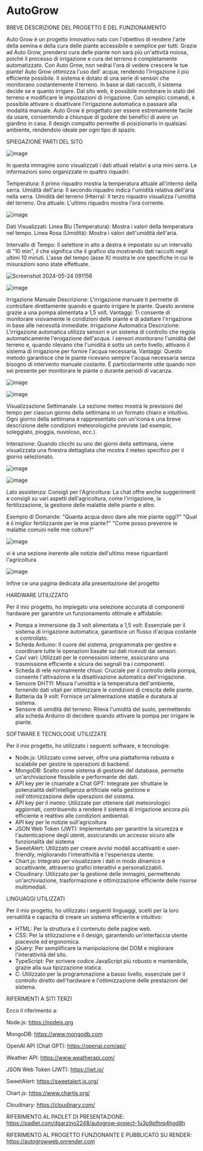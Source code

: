 # AutoGrow


BREVE DESCRIZIONE DEL PROGETTO E DEL FUNZIONAMENTO

Auto Grow è un progetto innovativo nato con l'obiettivo di rendere l'arte della semina e della cura delle piante accessibile e semplice per tutti. Grazie ad Auto Grow, prendersi cura delle piante non sarà più un'attività noiosa, poiché il processo di irrigazione e cura del terreno è completamente automatizzato. Con Auto Grow, non vedrai l'ora di vedere crescere le tue piante!
Auto Grow ottimizza l'uso dell' acqua, rendendo l'irrigazione il più efficiente possibile. Il sistema è dotato di una serie di sensori che monitorano costantemente il terreno. In base ai dati raccolti, il sistema decide se e quanto irrigare. Dal sito web, è possibile monitorare lo stato del terreno e modificare le impostazioni di irrigazione. Con semplici comandi, è possibile attivare o disattivare l'irrigazione automatica o passare alla modalità manuale.
Auto Grow è progettato per essere estremamente facile da usare, consentendo a chiunque di godere dei benefici di avere un giardino in casa. Il design compatto permette di posizionarlo in qualsiasi ambiente, rendendolo ideale per ogni tipo di spazio.

SPIEGAZIONE PARTI DEL SITO

![image](https://github.com/Garzino21/AutoGrow/assets/92369567/f02dd244-835d-4be5-b735-f8d87f650e74)

In questa immagine sono visualizzati i dati attuali relativi a una mini serra. Le informazioni sono organizzate in quattro riquadri:

Temperatura: Il primo riquadro mostra la temperatura attuale all'interno della serra.
Umidità dell'aria: Il secondo riquadro indica l'umidità relativa dell'aria nella serra.
Umidità del terreno (Hterra): Il terzo riquadro visualizza l'umidità del terreno.
Ora attuale: L'ultimo riquadro mostra l'ora corrente.

![image](https://github.com/Garzino21/AutoGrow/assets/92369567/5884d303-ff71-4778-a0ad-77c4278e14ee)

Dati Visualizzati:
Linea Blu (Temperatura): Mostra i valori della temperatura nel tempo.
Linea Rosa (Umidità): Mostra i valori dell'umidità dell'aria.

Intervallo di Tempo:
Il selettore in alto a destra è impostato su un intervallo di "10 min", il che significa che il grafico sta mostrando dati raccolti negli ultimi 10 minuti.
L'asse del tempo (asse X) mostra le ore specifiche in cui le misurazioni sono state effettuate.

![Screenshot 2024-05-24 091156](https://github.com/Garzino21/AutoGrow/assets/92369567/eadf13fc-a5be-44be-a790-0a7960976bc4)

![image](https://github.com/Garzino21/AutoGrow/assets/92369567/4c27d080-8195-4989-9824-9be7fc5b72de)

Irrigazione Manuale
Descrizione: L'irrigazione manuale ti permette di controllare direttamente quando e quanto irrigare le piante. Questo avviene grazie a una pompa alimentata a 1,5 volt.
Vantaggi: Ti consente di monitorare visivamente le condizioni delle piante e di adattare l'irrigazione in base alle necessità immediate.
Irrigazione Automatica
Descrizione: L'irrigazione automatica utilizza sensori e un sistema di controllo che regola automaticamente l'erogazione dell'acqua. I sensori monitorano l'umidità del terreno e, quando rilevano che l'umidità è sotto un certo livello, attivano il sistema di irrigazione per fornire l'acqua necessaria.
Vantaggi: Questo metodo garantisce che le piante ricevano sempre l'acqua necessaria senza bisogno di intervento manuale costante. È particolarmente utile quando non sei presente per monitorare le piante o durante periodi di vacanza.

![image](https://github.com/Garzino21/AutoGrow/assets/92369567/e7ba71ab-d460-4051-8263-1875e44f38ac)

![image](https://github.com/Garzino21/AutoGrow/assets/92369567/48ae4b55-36b3-4836-9059-71f5c54b892b)

Visualizzazione Settimanale: La sezione meteo mostra le previsioni del tempo per ciascun giorno della settimana in un formato chiaro e intuitivo. Ogni giorno della settimana è rappresentato con un'icona e una breve descrizione delle condizioni meteorologiche previste (ad esempio, soleggiato, pioggia, nuvoloso, ecc.).

Interazione: Quando clicchi su uno dei giorni della settimana, viene visualizzata una finestra dettagliata che mostra il meteo specifico per il giorno selezionato.

![image](https://github.com/Garzino21/AutoGrow/assets/92369567/cdd7a671-a55e-46e5-b933-a35db0cc23bb)

![image](https://github.com/Garzino21/AutoGrow/assets/92369567/612bc092-8a55-4784-8934-fc140e3e8d88)

Lato assistenza:
Consigli per l'Agricoltura: La chat offre anche suggerimenti e consigli su vari aspetti dell'agricoltura, come l'irrigazione, la fertilizzazione, la gestione delle malattie delle piante e altro.

Esempio di Domande:
"Quanta acqua devo dare alle mie piante oggi?"
"Qual è il miglior fertilizzante per le mie piante?"
"Come posso prevenire le malattie comuni nelle mie colture?"

![image](https://github.com/Garzino21/AutoGrow/assets/92369567/f3c657d2-872e-4b2c-b3e3-7cf9940206fc)

vi è una sezione inerente alle notizie dell'ultimo mese riguardanti l'agricoltura

![image](https://github.com/Garzino21/AutoGrow/assets/92369567/09b8b8ea-4ccb-4a96-8cbc-a445a563974c)

Infine ce una pagina dedicata alla presentazione del progetto


HARDWARE UTILIZZATO

Per il mio progetto, ho impiegato una selezione accurata di componenti hardware per garantire un funzionamento ottimale e affidabile:

- Pompa a immersione da 3 volt alimentata a 1,5 volt: Essenziale per il sistema di irrigazione automatica, garantisce un flusso d'acqua costante e controllato.
- Scheda Arduino: Il cuore del sistema, programmata per gestire e coordinare tutte le operazioni basate sui dati ricevuti dai sensori.
- Cavi vari: Utilizzati per le connessioni interne, assicurano una trasmissione efficiente e sicura dei segnali tra i componenti.
- Scheda di relè normalmente chiusi: Cruciale per il controllo della pompa, consente l'attivazione e la disattivazione automatica dell'irrigazione.
- Sensore DHT11: Misura l'umidità e la temperatura dell'ambiente, fornendo dati vitali per ottimizzare le condizioni di crescita delle piante.
- Batteria da 9 volt: Fornisce un'alimentazione stabile e duratura al sistema.
- Sensore di umidità del terreno: Rileva l'umidità del suolo, permettendo alla scheda Arduino di decidere quando attivare la pompa per irrigare le piante.

SOFTWARE E TECNOLOGIE UTILIZZATE

Per il mio progetto, ho utilizzato i seguenti software, e tecnologie:

- Node.js: Utilizzato come server, offre una piattaforma robusta e scalabile per gestire le operazioni di backend.
- MongoDB: Scelto come sistema di gestione del database, permette un'archiviazione flessibile e performante dei dati.
- API key per le chiamate a Chat GPT: Integrate per sfruttare le potenzialità dell'intelligenza artificiale nella gestione e nell'ottimizzazione delle operazioni del sistema.
- API key per il meteo: Utilizzate per ottenere dati meteorologici aggiornati, contribuendo a rendere il sistema di irrigazione ancora più efficiente e reattivo alle condizioni ambientali.
- API key per le notizie sull'agricoltura
- JSON Web Token (JWT): Implementato per garantire la sicurezza e l'autenticazione degli utenti, assicurando un accesso sicuro alle funzionalità del sistema
- SweetAlert: Utilizzato per creare avvisi modali accattivanti e user-friendly, migliorando l'interattività e l'esperienza utente.
- Chart.js: Integrato per visualizzare i dati in modo dinamico e accattivante, attraverso grafici interattivi e personalizzabili.
- Cloudinary: Utilizzato per la gestione delle immagini, permettendo un'archiviazione, trasformazione e ottimizzazione efficiente delle risorse multimediali.

LINGUAGGI UTILIZZATI

Per il mio progetto, ho utilizzato i seguenti linguaggi, scelti per la loro versatilità e capacità di creare un sistema efficiente e intuitivo:

- HTML: Per la struttura e il contenuto delle pagine web.
- CSS: Per la stilizzazione e il design, garantendo un'interfaccia utente piacevole ed ergonomica.
- jQuery: Per semplificare la manipolazione del DOM e migliorare l'interattività del sito.
- TypeScript: Per scrivere codice JavaScript più robusto e mantenibile, grazie alla sua tipizzazione statica.
- C: Utilizzato per la programmazione a basso livello, essenziale per il controllo diretto dell'hardware e l'ottimizzazione delle prestazioni del sistema.

RIFERIMENTI A SITI TERZI

Ecco il riferimento a:

Node.js: https://nodejs.org 

MongoDB: https://www.mongodb.com

OpenAI API (Chat GPT): https://openai.com/api/

Weather API: https://www.weatherapi.com/

JSON Web Token (JWT): https://jwt.io/

SweetAlert: https://sweetalert.js.org/

Chart.js: https://www.chartjs.org/

Cloudinary: https://cloudinary.com/

RIFERIMENTO AL PADLET DI PRESENTAZIONE: https://padlet.com/dgarzino2248/autogrow-project-1u3p9pfhrq4hgd8h

RIFERIMENTO AL PROGETTO FUNZIONANTE E PUBBLICATO SU RENDER: https://autogrowweb.onrender.com
